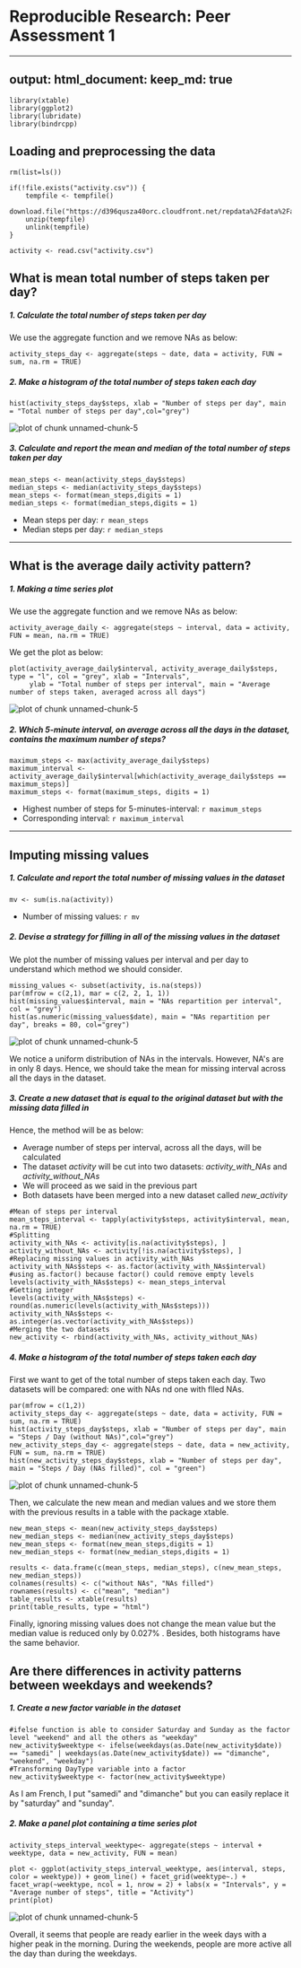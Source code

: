 # Reproducible Research: Peer Assessment 1

---
output: 
  html_document:
    keep_md: true
---

```{r, echo=FALSE, results='hide', warning=FALSE, message=FALSE}
library(xtable)
library(ggplot2)
library(lubridate)
library(bindrcpp)
```

## Loading and preprocessing the data

```{r, echo=TRUE}
rm(list=ls())

if(!file.exists("activity.csv")) {
    tempfile <- tempfile()
    download.file("https://d396qusza40orc.cloudfront.net/repdata%2Fdata%2Factivity.zip")
    unzip(tempfile)
    unlink(tempfile)
}

activity <- read.csv("activity.csv")
```

## What is mean total number of steps taken per day?

##### 1. Calculate the total number of steps taken per day

We use the aggregate function and we remove NAs as below:

```{r, echo=TRUE}
activity_steps_day <- aggregate(steps ~ date, data = activity, FUN = sum, na.rm = TRUE)
```

##### 2. Make a histogram of the total number of steps taken each day

```{r, echo=TRUE}
hist(activity_steps_day$steps, xlab = "Number of steps per day", main = "Total number of steps per day",col="grey")
```

![plot of chunk unnamed-chunk-5](instructions_fig/unnamed-chunk-4-1.png) 

##### 3. Calculate and report the mean and median of the total number of steps taken per day

```{r, echo=TRUE}
mean_steps <- mean(activity_steps_day$steps)
median_steps <- median(activity_steps_day$steps)
mean_steps <- format(mean_steps,digits = 1)
median_steps <- format(median_steps,digits = 1)
```

* Mean steps per day: `r mean_steps`
* Median steps per day:  `r median_steps`

-----


## What is the average daily activity pattern?

##### 1. Making a time series plot

We use the aggregate function and we remove NAs as below:

```{r, echo=TRUE}
activity_average_daily <- aggregate(steps ~ interval, data = activity, FUN = mean, na.rm = TRUE)
```

We get the plot as below:

```{r, echo=TRUE}
plot(activity_average_daily$interval, activity_average_daily$steps, type = "l", col = "grey", xlab = "Intervals",
     ylab = "Total number of steps per interval", main = "Average number of steps taken, averaged across all days") 
```

![plot of chunk unnamed-chunk-5](instructions_fig/unnamed-chunk-7-1.png) 

##### 2. Which 5-minute interval, on average across all the days in the dataset, contains the maximum number of steps?

```{r, echo=TRUE}
maximum_steps <- max(activity_average_daily$steps)
maximum_interval <- activity_average_daily$interval[which(activity_average_daily$steps == maximum_steps)]
maximum_steps <- format(maximum_steps, digits = 1)
```

* Highest number of steps for 5-minutes-interval: `r maximum_steps`
* Corresponding interval:  `r maximum_interval`

----



## Imputing missing values

##### 1. Calculate and report the total number of missing values in the dataset

```{r, echo=TRUE}
mv <- sum(is.na(activity))
```

* Number of missing values: `r mv`

##### 2. Devise a strategy for filling in all of the missing values in the dataset

We plot the number of missing values per interval and per day to understand which method we should consider.

```{r, echo=TRUE}
missing_values <- subset(activity, is.na(steps))
par(mfrow = c(2,1), mar = c(2, 2, 1, 1))
hist(missing_values$interval, main = "NAs repartition per interval", col = "grey")
hist(as.numeric(missing_values$date), main = "NAs repartition per day", breaks = 80, col="grey")
```

![plot of chunk unnamed-chunk-5](instructions_fig/unnamed-chunk-10-1.png) 

We notice a uniform distribution of NAs in the intervals. However, NA's are in only 8 days. Hence, we should take the mean for missing interval across all the days in the dataset.

##### 3. Create a new dataset that is equal to the original dataset but with the missing data filled in

Hence, the method will be as below:
* Average number of steps per interval, across all the days, will be calculated
* The dataset _activity_ will be cut into two datasets: _activity_with_NAs_ and _activity_without_NAs_
* We will proceed as we said in the previous part
* Both datasets have been merged into a new dataset called _new_activity_

```{r, echo=TRUE}
#Mean of steps per interval
mean_steps_interval <- tapply(activity$steps, activity$interval, mean, na.rm = TRUE)
#Splitting
activity_with_NAs <- activity[is.na(activity$steps), ]
activity_without_NAs <- activity[!is.na(activity$steps), ]
#Replacing missing values in activity_with_NAs
activity_with_NAs$steps <- as.factor(activity_with_NAs$interval)
#using as.factor() because factor() could remove empty levels
levels(activity_with_NAs$steps) <- mean_steps_interval
#Getting integer 
levels(activity_with_NAs$steps) <- round(as.numeric(levels(activity_with_NAs$steps)))
activity_with_NAs$steps <- as.integer(as.vector(activity_with_NAs$steps))
#Merging the two datasets
new_activity <- rbind(activity_with_NAs, activity_without_NAs)
```

##### 4. Make a histogram of the total number of steps taken each day 

First we want to get of the total number of steps taken each day. Two datasets will be compared: one with NAs nd one with flled NAs.

```{r, echo=TRUE}
par(mfrow = c(1,2))
activity_steps_day <- aggregate(steps ~ date, data = activity, FUN = sum, na.rm = TRUE)
hist(activity_steps_day$steps, xlab = "Number of steps per day", main = "Steps / Day (without NAs)",col="grey")
new_activity_steps_day <- aggregate(steps ~ date, data = new_activity, FUN = sum, na.rm = TRUE)
hist(new_activity_steps_day$steps, xlab = "Number of steps per day", main = "Steps / Day (NAs filled)", col = "green")
```

![plot of chunk unnamed-chunk-5](instructions_fig/unnamed-chunk-12-1.png) 

Then, we calculate the new mean and median values and we store them with the previous results in a table with the package xtable.

```{r, echo=TRUE}
new_mean_steps <- mean(new_activity_steps_day$steps)
new_median_steps <- median(new_activity_steps_day$steps)
new_mean_steps <- format(new_mean_steps,digits = 1)
new_median_steps <- format(new_median_steps,digits = 1)

results <- data.frame(c(mean_steps, median_steps), c(new_mean_steps, new_median_steps))
colnames(results) <- c("without NAs", "NAs filled")
rownames(results) <- c("mean", "median")
table_results <- xtable(results)
print(table_results, type = "html")
```

Finally, ignoring missing values does not change the mean value but the median value is reduced only by 0.027% . Besides, both histograms have the same behavior.


## Are there differences in activity patterns between weekdays and weekends?


##### 1. Create a new factor variable in the dataset

```{r, echo=TRUE}
#ifelse function is able to consider Saturday and Sunday as the factor level "weekend" and all the others as "weekday"
new_activity$weektype <- ifelse(weekdays(as.Date(new_activity$date)) == "samedi" | weekdays(as.Date(new_activity$date)) == "dimanche", "weekend", "weekday")
#Transforming DayType variable into a factor
new_activity$weektype <- factor(new_activity$weektype)
```

As I am French, I put "samedi" and "dimanche" but you can easily replace it by "saturday" and "sunday".

##### 2. Make a panel plot containing a time series plot

```{r, echo=TRUE}
activity_steps_interval_weektype<- aggregate(steps ~ interval + weektype, data = new_activity, FUN = mean)
```

```{r, echo=TRUE}
plot <- ggplot(activity_steps_interval_weektype, aes(interval, steps, color = weektype)) + geom_line() + facet_grid(weektype~.) + facet_wrap(~weektype, ncol = 1, nrow = 2) + labs(x = "Intervals", y = "Average number of steps", title = "Activity")
print(plot)
```

![plot of chunk unnamed-chunk-5](instructions_fig/unnamed-chunk-16-1.png) 

Overall, it seems that people are ready earlier in the week days with a higher peak in the morning. During the weekends, people are more active all the day than during the weekdays.
